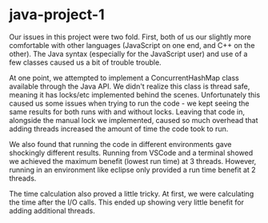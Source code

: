 # java-project-1

Our issues in this project were two fold. First, both of us our slightly more comfortable with other languages (JavaScript on one end, and C++ on the other). The Java syntax (especially for the JavaScript user) and use of a few classes caused us a bit of trouble trouble. 

At one point, we attempted to implement a ConcurrentHashMap class available through the Java API. We didn't realize this class is thread safe, meaning it has locks/etc implemented behind the scenes. Unfortunately this caused us some issues when trying to run the code - we kept seeing the same results for both runs with and without locks. Leaving that code in, alongside the manual lock we implemented, caused so much overhead that adding threads increased the amount of time the code took to run.
 
We also found that running the code in different environments gave shockingly different results. Running from VSCode and a terminal showed we achieved the maximum benefit (lowest run time) at 3 threads. However, running in an environment like eclipse only provided a run time benefit at 2 threads. 

The time calculation also proved a little tricky. At first, we were calculating the time after the I/O calls. This ended up showing very little benefit for adding additional threads. 